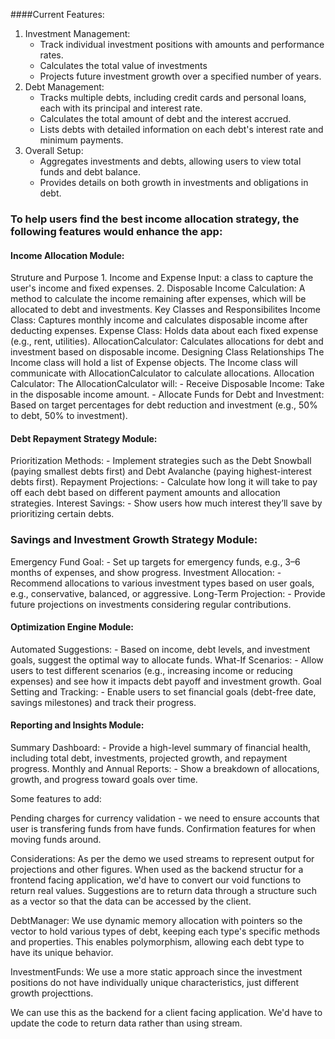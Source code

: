 ####Current Features:
1. Investment Management:
    - Track individual investment positions with amounts and performance rates.
    - Calculates the total value of investments
    - Projects future investment growth over a specified number of years.
2. Debt Management:
    - Tracks multiple debts, including credit cards and personal loans, each with its principal and interest rate.
    - Calculates the total amount of debt and the interest accrued.
    - Lists debts with detailed information on each debt's interest rate and minimum payments.
3. Overall Setup:
    -   Aggregates investments and debts, allowing users to view total funds and debt balance.
    -   Provides details on both growth in investments and obligations in debt.

### To help users find the best income allocation strategy, the following features would enhance the app:

#### Income Allocation Module:
Struture and Purpose
    1. Income and Expense Input: a class to capture the user's income and fixed expenses.
    2. Disposable Income Calculation: A method to calculate the income remaining after expenses, which will be allocated to debt and investments.
Key Classes and Responsibilites
    Income Class: Captures monthly income and calculates disposable income after deducting expenses.
    Expense Class: Holds data about each fixed expense (e.g., rent, utilities).
    AllocationCalculator: Calculates allocations for debt and investment based on disposable income.
Designing Class Relationships
    The Income class will hold a list of Expense objects.
    The Income class will communicate with AllocationCalculator to calculate allocations.
Allocation Calculator:
    The AllocationCalculator will:
        - Receive Disposable Income: Take in the disposable income amount.
        - Allocate Funds for Debt and Investment: Based on target percentages for debt reduction and investment (e.g., 50% to debt, 50% to investment).
#### Debt Repayment Strategy Module:
Prioritization Methods: 
    - Implement strategies such as the Debt Snowball (paying smallest debts first) and Debt Avalanche (paying highest-interest debts first).
Repayment Projections: 
    - Calculate how long it will take to pay off each debt based on different payment amounts and allocation strategies.
Interest Savings: 
    - Show users how much interest they’ll save by prioritizing certain debts.
### Savings and Investment Growth Strategy Module:
Emergency Fund Goal: 
    - Set up targets for emergency funds, e.g., 3–6 months of expenses, and show progress.
Investment Allocation: 
    - Recommend allocations to various investment types based on user goals, e.g., conservative, balanced, or aggressive.
Long-Term Projection: 
    - Provide future projections on investments considering regular contributions.
#### Optimization Engine Module:
Automated Suggestions: 
    - Based on income, debt levels, and investment goals, suggest the optimal way to allocate funds.
What-If Scenarios: 
    - Allow users to test different scenarios (e.g., increasing income or reducing expenses) and see how it impacts debt payoff and investment growth.
Goal Setting and Tracking: 
    - Enable users to set financial goals (debt-free date, savings milestones) and track their progress.
#### Reporting and Insights Module:
Summary Dashboard: 
    - Provide a high-level summary of financial health, including total debt, investments, projected growth, and repayment progress.
Monthly and Annual Reports: 
    - Show a breakdown of allocations, growth, and progress toward goals over time.







Some features to add:

Pending charges for currency validation - we need to ensure accounts that user is transfering funds from have funds.
Confirmation features for when moving funds around.


Considerations:
As per the demo we used streams to represent output for projections and other figures. When used as the backend structur for a frontend facing application, we'd have to convert our void functions to return real values. Suggestions are to return data through a structure such as a vector so that the data can be accessed by the client.

DebtManager:
We use dynamic memory allocation with pointers so the vector to hold various types of debt, keeping each type's specific methods and properties. This enables polymorphism, allowing each debt type to have its unique behavior.

InvestmentFunds:
We use a more static approach since the investment positions do not have individually unique characteristics, just different growth projecttions.

We can use this as the backend for a client facing application. We'd have to update the code to return data rather than using stream.